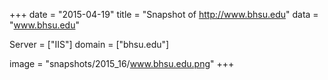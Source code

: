 
+++
date = "2015-04-19"
title = "Snapshot of http://www.bhsu.edu"
data = "www.bhsu.edu"

Server = ["IIS"]
domain = ["bhsu.edu"]

  image = "snapshots/2015_16/www.bhsu.edu.png"
+++
#
